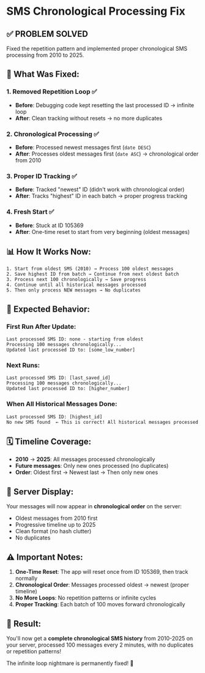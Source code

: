 # SMS Chronological Processing Fix

## ✅ **PROBLEM SOLVED**

Fixed the repetition pattern and implemented proper chronological SMS processing from 2010 to 2025.

## 🔧 **What Was Fixed:**

### 1. **Removed Repetition Loop** ✅
- **Before**: Debugging code kept resetting the last processed ID → infinite loop
- **After**: Clean tracking without resets → no more duplicates

### 2. **Chronological Processing** ✅  
- **Before**: Processed newest messages first (`date DESC`)
- **After**: Processes oldest messages first (`date ASC`) → chronological order from 2010

### 3. **Proper ID Tracking** ✅
- **Before**: Tracked "newest" ID (didn't work with chronological order)  
- **After**: Tracks "highest" ID in each batch → proper progress tracking

### 4. **Fresh Start** ✅
- **Before**: Stuck at ID 105369
- **After**: One-time reset to start from very beginning (oldest messages)

## 📊 **How It Works Now:**

```
1. Start from oldest SMS (2010) → Process 100 oldest messages
2. Save highest ID from batch → Continue from next oldest batch  
3. Process next 100 chronologically → Save progress
4. Continue until all historical messages processed
5. Then only process NEW messages → No duplicates
```

## 🎯 **Expected Behavior:**

### **First Run After Update:**
```
Last processed SMS ID: none - starting from oldest
Processing 100 messages chronologically...
Updated last processed ID to: [some_low_number]
```

### **Next Runs:**
```
Last processed SMS ID: [last_saved_id]
Processing 100 messages chronologically...
Updated last processed ID to: [higher_number]
```

### **When All Historical Messages Done:**
```
Last processed SMS ID: [highest_id]
No new SMS found  ← This is correct! All historical messages processed
```

## 🗓️ **Timeline Coverage:**

- **2010** → **2025**: All messages processed chronologically
- **Future messages**: Only new ones processed (no duplicates)
- **Order**: Oldest first → Newest last → Then only new ones

## 📱 **Server Display:**

Your messages will now appear in **chronological order** on the server:
- Oldest messages from 2010 first
- Progressive timeline up to 2025  
- Clean format (no hash clutter)
- No duplicates

## ⚠️ **Important Notes:**

1. **One-Time Reset**: The app will reset once from ID 105369, then track normally
2. **Chronological Order**: Messages processed oldest → newest (proper timeline)
3. **No More Loops**: No repetition patterns or infinite cycles
4. **Proper Tracking**: Each batch of 100 moves forward chronologically

## 🎉 **Result:**

You'll now get a **complete chronological SMS history** from 2010-2025 on your server, processed 100 messages every 2 minutes, with no duplicates or repetition patterns!

The infinite loop nightmare is permanently fixed! 🚀
